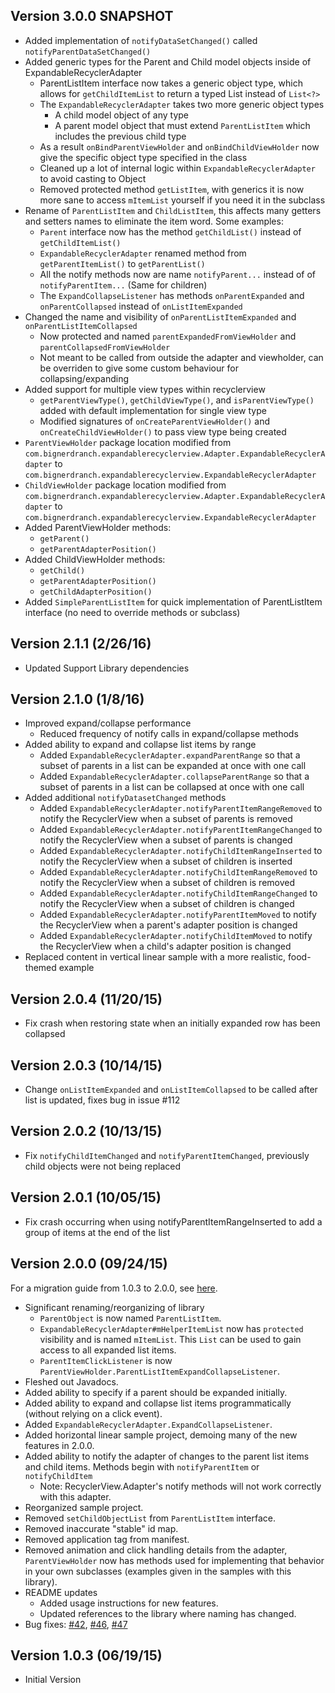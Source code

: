 Version 3.0.0 SNAPSHOT
----------------------------
- Added implementation of `notifyDataSetChanged()` called `notifyParentDataSetChanged()`
- Added generic types for the Parent and Child model objects inside of ExpandableRecyclerAdapter
    - ParentListItem interface now takes a generic object type, which allows for `getChildItemList` to return a typed List instead of `List<?>`
    - The `ExpandableRecyclerAdapter` takes two more generic object types
        - A child model object of any type
        - A parent model object that must extend `ParentListItem` which includes the previous child type
    - As a result `onBindParentViewHolder` and `onBindChildViewHolder` now give the specific object type specified in the class
    - Cleaned up a lot of internal logic within `ExpandableRecyclerAdapter` to avoid casting to Object
    - Removed protected method `getListItem`, with generics it is now more sane to access `mItemList` yourself if you need it in the subclass
- Rename of `ParentListItem` and `ChildListItem`, this affects many getters and setters names to eliminate the item word. Some examples:
    - `Parent` interface now has the method `getChildList()` instead of `getChildItemList()`
    - `ExpandableRecyclerAdapter` renamed method from `getParentItemList()` to `getParentList()`
    - All the notify methods now are name `notifyParent...` instead of of `notifyParentItem...` (Same for children)
    - The `ExpandCollapseListener` has methods `onParentExpanded` and `onParentCollapsed` instead of `onListItemExpanded`
- Changed the name and visibility of `onParentListItemExpanded` and `onParentListItemCollapsed`
    - Now protected and named `parentExpandedFromViewHolder` and `parentCollapsedFromViewHolder`
    - Not meant to be called from outside the adapter and viewholder, can be overriden to give some custom behaviour for collapsing/expanding
- Added support for multiple view types within recyclerview
    - `getParentViewType()`, `getChildViewType()`, and `isParentViewType()` added with default implementation for single view type
    - Modified signatures of `onCreateParentViewHolder()` and `onCreateChildViewHolder()` to pass view type being created
- `ParentViewHolder` package location modified from `com.bignerdranch.expandablerecyclerview.Adapter.ExpandableRecyclerAdapter` to `com.bignerdranch.expandablerecyclerview.ExpandableRecyclerAdapter`
- `ChildViewHolder` package location modified from `com.bignerdranch.expandablerecyclerview.Adapter.ExpandableRecyclerAdapter` to `com.bignerdranch.expandablerecyclerview.ExpandableRecyclerAdapter`
- Added ParentViewHolder methods:
    - `getParent()`
    - `getParentAdapterPosition()`
- Added ChildViewHolder methods:
    - `getChild()`
    - `getParentAdapterPosition()`
    - `getChildAdapterPosition()`
- Added `SimpleParentListItem` for quick implementation of ParentListItem interface (no need to override methods or subclass)

Version 2.1.1 (2/26/16)
----------------------------
- Updated Support Library dependencies

Version 2.1.0 (1/8/16)
----------------------------
- Improved expand/collapse performance
    - Reduced frequency of notify calls in expand/collapse methods
- Added ability to expand and collapse list items by range
    - Added `ExpandableRecyclerAdapter.expandParentRange` so that a subset of parents in a list can be expanded at once with one call
    - Added `ExpandableRecyclerAdapter.collapseParentRange` so that a subset of parents in a list can be collapsed at once with one call
- Added additional `notifyDatasetChanged` methods
    - Added `ExpandableRecyclerAdapter.notifyParentItemRangeRemoved` to notify the RecyclerView when a subset of parents is removed
    - Added `ExpandableRecyclerAdapter.notifyParentItemRangeChanged` to notify the RecyclerView when a subset of parents is changed
    - Added `ExpandableRecyclerAdapter.notifyChildItemRangeInserted` to notify the RecyclerView when a subset of children is inserted
    - Added `ExpandableRecyclerAdapter.notifyChildItemRangeRemoved` to notify the RecyclerView when a subset of children is removed
    - Added `ExpandableRecyclerAdapter.notifyChildItemRangeChanged` to notify the RecyclerView when a subset of children is changed
    - Added `ExpandableRecyclerAdapter.notifyParentItemMoved` to notify the RecyclerView when a parent's adapter position is changed
    - Added `ExpandableRecyclerAdapter.notifyChildItemMoved` to notify the RecyclerView when a child's adapter position is changed
- Replaced content in vertical linear sample with a more realistic, food-themed example

Version 2.0.4 (11/20/15)
----------------------------
- Fix crash when restoring state when an initially expanded row has been collapsed

Version 2.0.3 (10/14/15)
----------------------------
- Change `onListItemExpanded` and `onListItemCollapsed` to be called after list is updated, fixes bug in issue #112

Version 2.0.2 (10/13/15)
----------------------------
- Fix `notifyChildItemChanged` and `notifyParentItemChanged`, previously child objects were not being replaced

Version 2.0.1 (10/05/15)
----------------------------
- Fix crash occurring when using notifyParentItemRangeInserted to add a group of items at the end of the list

Version 2.0.0 (09/24/15)
----------------------------
For a migration guide from 1.0.3 to 2.0.0, see [here](MIGRATION.md).

- Significant renaming/reorganizing of library
    - `ParentObject` is now named `ParentListItem`.
    - `ExpandableRecyclerAdapter#mHelperItemList` now has `protected` visibility and is named `mItemList`. This `List` can be used to gain access to all expanded list items.
    - `ParentItemClickListener` is now `ParentViewHolder.ParentListItemExpandCollapseListener`.
- Fleshed out Javadocs.
- Added ability to specify if a parent should be expanded initially.
- Added ability to expand and collapse list items programmatically (without relying on a click event).
- Added `ExpandableRecyclerAdapter.ExpandCollapseListener`.
- Added horizontal linear sample project, demoing many of the new features in 2.0.0.
- Added ability to notify the adapter of changes to the parent list items and child items. Methods begin with `notifyParentItem` or `notifyChildItem`
    - Note: RecyclerView.Adapter's notify methods will not work correctly with this adapter.
- Reorganized sample project.
- Removed `setChildObjectList` from `ParentListItem` interface.
- Removed inaccurate "stable" id map.
- Removed application tag from manifest.
- Removed animation and click handling details from the adapter, `ParentViewHolder` now has methods used for implementing that behavior in your own subclasses (examples given in the samples with this library).
- README updates
    - Added usage instructions for new features.
    - Updated references to the library where naming has changed.
- Bug fixes: [#42](https://github.com/bignerdranch/expandable-recycler-view/pull/42), [#46](https://github.com/bignerdranch/expandable-recycler-view/pull/46), [#47](https://github.com/bignerdranch/expandable-recycler-view/pull/47)


Version 1.0.3 (06/19/15)
----------------------------
- Initial Version
